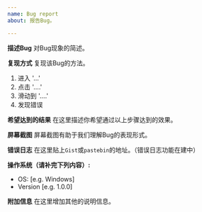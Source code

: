 ```yaml
---
name: Bug report
about: 报告Bug。

---
```


**描述Bug**
对Bug现象的简述。

**复现方式**
复现该Bug的方法。
1. 进入 '...'
2. 点击 '....'
3. 滑动到 '....'
4. 发现错误

**希望达到的结果**
在这里描述你希望通过以上步骤达到的效果。

**屏幕截图**
屏幕截图有助于我们理解Bug的表现形式。

**错误日志**
在这里贴上`Gist`或`pastebin`的地址。（错误日志功能在建中）

**操作系统（请补完下列内容）:**
 - OS: [e.g. Windows]
 - Version [e.g. 1.0.0]

**附加信息**
在这里增加其他的说明信息。
